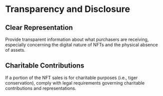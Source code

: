 # Transparency and Disclosure

## **Clear Representation**

Provide transparent information about what purchasers are receiving, especially concerning the digital nature of NFTs and the physical absence of assets.

## **Charitable Contributions**

If a portion of the NFT sales is for charitable purposes (i.e., tiger conservation), comply with legal requirements governing charitable contributions and representations.
